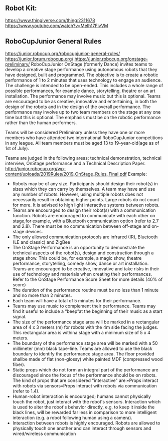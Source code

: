 ## Robot Kit:
https://www.thingiverse.com/thing:2311678
https://www.youtube.com/watch?v=MeIh17FivVM

## RoboCupJunior General Rules
https://junior.robocup.org/robocupjunior-general-rules/
https://junior.forum.robocup.org/
https://junior.robocup.org/onstage-preliminary/
RoboCupJunior OnStage (formerly Dance) invites teams to develop a creative stage performance using autonomous robots that they have designed, built and programmed. The objective is to create a robotic performance of 1 to 2 minutes that uses technology to engage an audience. The challenge is intended to be open-ended. This includes a whole range of possible performances, for example dance, storytelling, theatre or an art installation. The performance may involve music but this is optional. Teams are encouraged to be as creative, innovative and entertaining, in both the design of the robots and in the design of the overall performance. The performance may involve up to two team members on the stage at any one time but this is optional.  The emphasis must be on the robotic performance rather than the human performers.

Teams will be considered Preliminary unless they have one or more members who have attended two international RoboCupJunior competitions in any league. All team members must be aged 13 to 19-year-old(age as of 1st of July).

Teams are judged in the following areas: technical demonstration, technical interview, OnStage performance and a Technical Description Paper.
http://junior.robocup.org/wp-content/uploads/2019Rules/2019_OnStage_Rules_Final.pdf
Example:
- Robots may be of any size. Participants should design their robot(s) in sizes which they can carry by themselves. A team may have and use any number of robots. However, using multiple robots does not necessarily result in obtaining higher points. Large robots do not count for more. It is advised to high light interactive systems between robots.
- Teams are encouraged to design their robot(s) with a communication function. Robots are encouraged to communicate with each other on stage,for example, with a Bluetooth communication option (refer to 2.7 and 2.8). There must be no communication between off-stage and on-stage devices.
- The only allowed communication protocols are infrared (IR), Bluetooth (LE and classic) and ZigBee
- The OnStage Performance is an opportunity to demonstrate the technical aspects of the robot(s), design and construction through a stage show. This could be, for example, a magic show, theatre performance, storytelling, comedy show, dance or art installation. Teams are encouraged to be creative, innovative and take risks in their use of technology and materials when creating their performances. Refer to the OnStage Performance Score Sheet for more details (40% of score)
- The duration of the performance routine must be no less than 1 minute and no more than 2 minutes.
- Each team will have a total of 5 minutes for their performance. 
- Teams may use music to complement their performance. Teams may find it useful to include a “beep”at the beginning of their music as a start signal.
- The size of the performance stage area will be marked in a rectangular area of 4 x 3 meters (m) for robots with the 4m side facing the judges. This rectangular area is withina stage with a minimum size of 5 x 4 meters.
- The boundary of the performance stage area will be marked with a 50 millimeter (mm) black tape-line. Teams are allowed to use the black boundary to identify the performance stage area. The floor provided shallbe made of flat (non-glossy) white painted MDF (compressed wood fiber).
- Static props which do not form an integral part of the performance are discouraged since the focus of the performance should be on robots. The kind of props that are considered "interactive" are:•Props interact with robots via sensors•Props interact with robots via communication (refer to 1.4).
- Human-robot interaction is encouraged; humans cannot physically touch the robot, just interact with the robot's sensors. Interaction which is used to alter the robot's behavior directly, e.g. to keep it inside the black lines, will be rewarded far less in comparison to more intelligent interaction (e.g. a robot following human using a camera).
- Interaction between robots is highly encouraged. Robots are allowed to physically touch one another and can interact through sensors and wired/wireless communication
